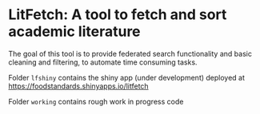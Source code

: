
# LitFetch: A tool to fetch and sort academic literature

<!-- badges: start -->
<!-- badges: end -->

The goal of this tool is to provide federated search functionality and 
basic cleaning and filtering, to automate time consuming tasks.

Folder `lfshiny` contains the shiny app (under development) 
deployed at https://foodstandards.shinyapps.io/litfetch

Folder `working` contains rough work in progress code 
